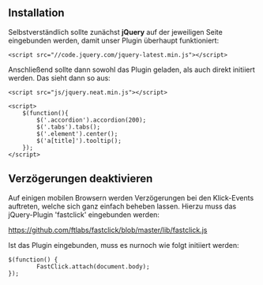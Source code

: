 ## Installation

Selbstverständlich sollte zunächst **jQuery** auf der jeweiligen Seite eingebunden werden, damit unser Plugin überhaupt funktioniert:

	<script src="//code.jquery.com/jquery-latest.min.js"></script>

Anschließend sollte dann sowohl das Plugin geladen, als auch direkt initiiert werden. Das sieht dann so aus:

	<script src="js/jquery.neat.min.js"></script>
		
	<script>
		$(function(){
			$('.accordion').accordion(200);
			$('.tabs').tabs();
			$('.element').center();
			$('a[title]').tooltip();
		});
	</script>

## Verzögerungen deaktivieren

Auf einigen mobilen Browsern werden Verzögerungen bei den Klick-Events auftreten, welche sich ganz einfach beheben lassen. Hierzu muss das jQuery-Plugin 'fastclick' eingebunden werden:

https://github.com/ftlabs/fastclick/blob/master/lib/fastclick.js

Ist das Plugin eingebunden, muss es nurnoch wie folgt initiiert werden:

	$(function() {
    		FastClick.attach(document.body);
	});
